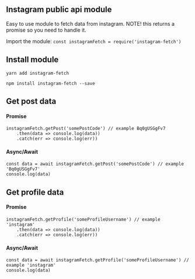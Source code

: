 ## Instagram public api module

Easy to use module to fetch data from instagram. NOTE! this returns a promise so you need to handle it.

Import the module: `const instagramFetch = require('instagram-fetch')`

## Install module

`yarn add instagram-fetch`

`npm install instagram-fetch --save`

## Get post data

#### Promise

```
instagramFetch.getPost('somePostCode') // example Bq0gUSGgFv7
    .then(data => console.log(data))
    .catch(err => console.log(err))
```

#### Async/Await

```
const data = await instagramFetch.getPost('somePostCode') // example 'Bq0gUSGgFv7'
console.log(data)
```

## Get profile data

#### Promise

```
instagramFetch.getProfile('someProfileUsername') // example 'instagram'
    .then(data => console.log(data))
    .catch(err => console.log(err))
```

#### Async/Await

```
const data = await instagramFetch.getProfile('someProfileUsername') // example 'instagram'
console.log(data)
```
